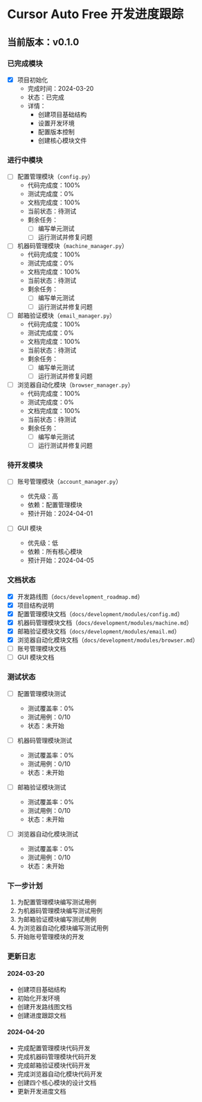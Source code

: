 # Cursor Auto Free 开发进度跟踪

## 当前版本：v0.1.0

### 已完成模块
- [x] 项目初始化
  - 完成时间：2024-03-20
  - 状态：已完成
  - 详情：
    - 创建项目基础结构
    - 设置开发环境
    - 配置版本控制
    - 创建核心模块文件

### 进行中模块
- [ ] 配置管理模块（`config.py`）
  - 代码完成度：100%
  - 测试完成度：0%
  - 文档完成度：100%
  - 当前状态：待测试
  - 剩余任务：
    - [ ] 编写单元测试
    - [ ] 运行测试并修复问题

- [ ] 机器码管理模块（`machine_manager.py`）
  - 代码完成度：100%
  - 测试完成度：0%
  - 文档完成度：100%
  - 当前状态：待测试
  - 剩余任务：
    - [ ] 编写单元测试
    - [ ] 运行测试并修复问题

- [ ] 邮箱验证模块（`email_manager.py`）
  - 代码完成度：100%
  - 测试完成度：0%
  - 文档完成度：100%
  - 当前状态：待测试
  - 剩余任务：
    - [ ] 编写单元测试
    - [ ] 运行测试并修复问题

- [ ] 浏览器自动化模块（`browser_manager.py`）
  - 代码完成度：100%
  - 测试完成度：0%
  - 文档完成度：100%
  - 当前状态：待测试
  - 剩余任务：
    - [ ] 编写单元测试
    - [ ] 运行测试并修复问题

### 待开发模块
- [ ] 账号管理模块（`account_manager.py`）
  - 优先级：高
  - 依赖：配置管理模块
  - 预计开始：2024-04-01

- [ ] GUI 模块
  - 优先级：低
  - 依赖：所有核心模块
  - 预计开始：2024-04-05

### 文档状态
- [x] 开发路线图（`docs/development_roadmap.md`）
- [x] 项目结构说明
- [x] 配置管理模块文档（`docs/development/modules/config.md`）
- [x] 机器码管理模块文档（`docs/development/modules/machine.md`）
- [x] 邮箱验证模块文档（`docs/development/modules/email.md`）
- [x] 浏览器自动化模块文档（`docs/development/modules/browser.md`）
- [ ] 账号管理模块文档
- [ ] GUI 模块文档

### 测试状态
- [ ] 配置管理模块测试
  - 测试覆盖率：0%
  - 测试用例：0/10
  - 状态：未开始

- [ ] 机器码管理模块测试
  - 测试覆盖率：0%
  - 测试用例：0/10
  - 状态：未开始

- [ ] 邮箱验证模块测试
  - 测试覆盖率：0%
  - 测试用例：0/10
  - 状态：未开始

- [ ] 浏览器自动化模块测试
  - 测试覆盖率：0%
  - 测试用例：0/10
  - 状态：未开始

### 下一步计划
1. 为配置管理模块编写测试用例
2. 为机器码管理模块编写测试用例
3. 为邮箱验证模块编写测试用例
4. 为浏览器自动化模块编写测试用例
5. 开始账号管理模块的开发

### 更新日志
#### 2024-03-20
- 创建项目基础结构
- 初始化开发环境
- 创建开发路线图文档
- 创建进度跟踪文档

#### 2024-04-20
- 完成配置管理模块代码开发
- 完成机器码管理模块代码开发
- 完成邮箱验证模块代码开发
- 完成浏览器自动化模块代码开发
- 创建四个核心模块的设计文档
- 更新开发进度文档

